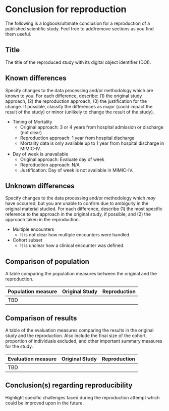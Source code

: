 # Conclusion for reproduction

The following is a logbook/ultimate conclusion for a reproduction of a published scientific study. Feel free to add/remove sections as you find them useful.

## Title

The title of the reproduced study with its digital object identifier (DOI).

## Known differences

Specify changes to the data processing and/or methodology which are known to you. For each difference, describe: (1) the original study approach, (2) the reproduction approach, (3) the justification for the change. If possible, classify the differences as major (could impact the result of the study) or minor (unlikely to change the result of the study).

- Timing of Mortality
    - Original approach: 3 or 4 years from hospital admission or discharge (not clear)
    - Reproduction approach: 1 year from hospital discharge
    - Mortality data is only available up to 1 year from hospital discharge in MIMIC-IV.
- Day of week is unavailable
    - Original approach: Evaluate day of week
    - Reproduction approach: N/A
    - Justification: Day of week is not available in MIMIC-IV.

## Unknown differences

Specify changes to the data processing and/or methodology which *may* have occurred, but you are unable to confirm due to ambiguity in the original material studied. For each difference, describe (1) the most specific reference to the approach in the original study, if possible, and (2) the approach taken in the reproduction.

- Multiple encounters
    - It is not clear how multiple encounters were handled.
- Cohort subset
    - It is unclear how a clinical encounter was defined.

## Comparison of population

A table comparing the population measures between the original and the reproduction.

Population measure | Original Study | Reproduction
--- | --- | ---
TBD | | 

## Comparison of results

A table of the evaluation measures comparing the results in the original study and the reproduction. Also include the final size of the cohort, proportion of individuals excluded, and other important summary measures for the study.

Evaluation measure | Original Study | Reproduction
--- | --- | ---
TBD | | 

## Conclusion(s) regarding reproducibility

Highlight specific challenges faced during the reproduction attempt which could be improved upon in the future.